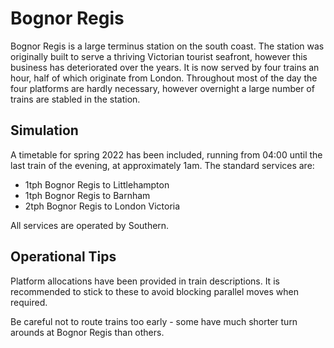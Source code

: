 # Bognor Regis

Bognor Regis is a large terminus station on the south coast. The station was originally built to serve a thriving Victorian tourist seafront, however this business has deteriorated over the years. It is now served by four trains an hour, half of which originate from London. Throughout most of the day the four platforms are hardly necessary, however overnight a large number of trains are stabled in the station.

## Simulation

A timetable for spring 2022 has been included, running from 04:00 until the last train of the evening, at approximately 1am. The standard services are:

- 1tph Bognor Regis to Littlehampton
- 1tph Bognor Regis to Barnham
- 2tph Bognor Regis to London Victoria

All services are operated by Southern.

## Operational Tips

Platform allocations have been provided in train descriptions. It is recommended to stick to these to avoid blocking parallel moves when required.

Be careful not to route trains too early - some have much shorter turn arounds at Bognor Regis than others.